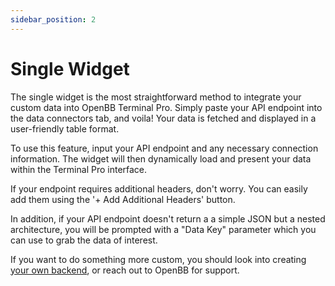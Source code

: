 ```yaml
---
sidebar_position: 2
---
```


# Single Widget

The single widget is the most straightforward method to integrate your custom data into OpenBB Terminal Pro. Simply paste your API endpoint into the data connectors tab, and voila! Your data is fetched and displayed in a user-friendly table format.

To use this feature, input your API endpoint and any necessary connection information. The widget will then dynamically load and present your data within the Terminal Pro interface.

If your endpoint requires additional headers, don't worry. You can easily add them using the '+ Add Additional Headers' button.

In addition, if your API endpoint doesn't return a a simple JSON but a nested architecture, you will be prompted with a "Data Key" parameter which you can use to grab the data of interest.

If you want to do something more custom, you should look into creating [your own backend](docs/docs/pro/main-menu/data-connectors/advanced.md), or reach out to OpenBB for support.
